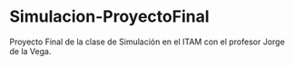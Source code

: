 # Simulacion-ProyectoFinal
Proyecto Final de la clase de Simulación en el ITAM con el profesor Jorge de la Vega.
